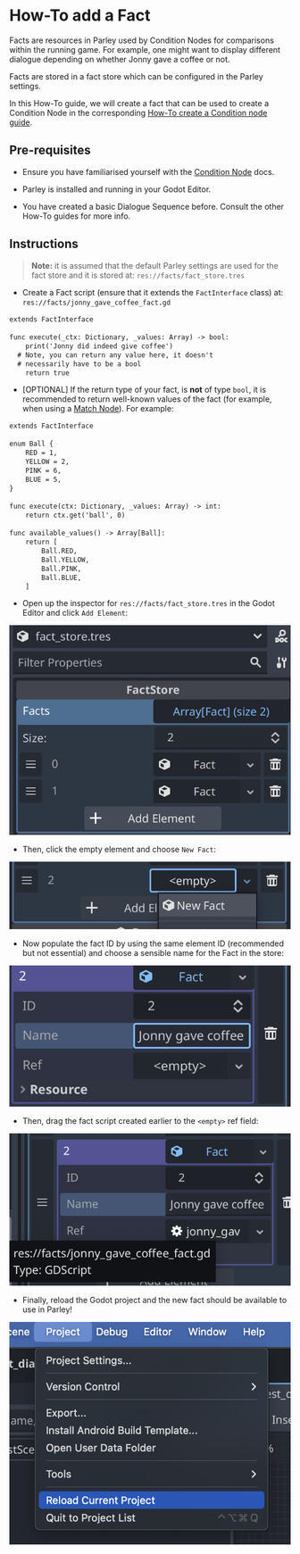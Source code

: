 # How-To add a Fact

Facts are resources in Parley used by Condition Nodes for comparisons within the
running game. For example, one might want to display different dialogue
depending on whether Jonny gave a coffee or not.

Facts are stored in a fact store which can be configured in the Parley settings.

In this How-To guide, we will create a fact that can be used to create a
Condition Node in the corresponding
[How-To create a Condition node guide](./how_to_create_condition_node.md).

## Pre-requisites

- Ensure you have familiarised yourself with the
  [Condition Node](../nodes/condition_node.md) docs.

- Parley is installed and running in your Godot Editor.

<!-- TODO: maybe add a link here -->

- You have created a basic Dialogue Sequence before. Consult the other How-To
  guides for more info.

<!-- TODO: update when Parley supports creation of Fact -->

## Instructions

> **Note:** it is assumed that the default Parley settings are used for the fact
> store and it is stored at: `res://facts/fact_store.tres`

- Create a Fact script (ensure that it extends the `FactInterface` class) at:
  `res://facts/jonny_gave_coffee_fact.gd`

```gdscript
extends FactInterface

func execute(_ctx: Dictionary, _values: Array) -> bool:
	print('Jonny did indeed give coffee')
  # Note, you can return any value here, it doesn't
  # necessarily have to be a bool
	return true
```

- [OPTIONAL] If the return type of your fact, is **not** of type `bool`, it is
  recommended to return well-known values of the fact (for example, when using a
  [Match Node](../nodes/match_node.md)). For example:

```gdscript
extends FactInterface

enum Ball {
	RED = 1,
	YELLOW = 2,
	PINK = 6,
	BLUE = 5,
}

func execute(ctx: Dictionary, _values: Array) -> int:
	return ctx.get('ball', 0)

func available_values() -> Array[Ball]:
	return [
		Ball.RED,
		Ball.YELLOW,
		Ball.PINK,
		Ball.BLUE,
	]
```

- Open up the inspector for `res://facts/fact_store.tres` in the Godot Editor
  and click `Add Element`:

![Add Element](./images/how_to_add_fact/add_element.png)

- Then, click the empty element and choose `New Fact`:

![Click Empty Element](./images/how_to_add_fact/click_empty_element.png)

- Now populate the fact ID by using the same element ID (recommended but not
  essential) and choose a sensible name for the Fact in the store:

![Populate basic fact data](./images/how_to_add_fact/populate_basic_fact_data.png)

- Then, drag the fact script created earlier to the `<empty>` ref field:

![Drag Fact Script](./images/how_to_add_fact/drag_fact_script.png)

<!-- TODO: change/remove this when supported Parley -->

- Finally, reload the Godot project and the new fact should be available to use
  in Parley!

![Reload Godot Editor](./images/how_to_add_fact/reload_godot_editor.png)
